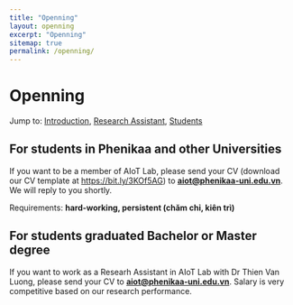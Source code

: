```yaml
---
title: "Openning"
layout: openning
excerpt: "Openning"
sitemap: true
permalink: /openning/
---
```



# Openning

Jump to: [Introduction](#introduction), [Research Assistant](#researchassistant), [Students](#student)
## For students in Phenikaa and other Universities
If you want to be a member of AIoT Lab, please send your CV (download our CV template at <https://bit.ly/3KOf5AG>) to **aiot@phenikaa-uni.edu.vn**. We will reply to you shortly.

Requirements: **hard-working, persistent (chăm chỉ, kiên trì)** 

## For students graduated Bachelor or Master degree
If you want to work as a Researh Assistant in AIoT Lab with Dr Thien Van Luong, please send your CV to **aiot@phenikaa-uni.edu.vn**. Salary is very competitive based on our research performance.



[//]: # ({% for publi in site.data.openning.introduction %})

[//]: # (<h3>{{ publi.content_areas }}</h3>)

[//]: # (  <h5>{{ publi.title_specialized }}</h5>)

[//]: # (  <p>{{ publi.experience }}</p>)

[//]: # (  <ul>)

[//]: # (  {% for vacancie in publi.vacancies %})

[//]: # (    <li>{{ vacancie }}</li>)

[//]: # (    {% endfor %})

[//]: # (    </ul>)

[//]: # (  <p>{{ publi.content_1 }}<br>{{ publi.content_2 }}</p>)

[//]: # (  <br>)

[//]: # (  <!-- <a href="{{ publi.link.url }}">{{ publi.title }}</a> -->)

[//]: # ()
[//]: # (  )
[//]: # ({% endfor %})

[//]: # ()
[//]: # (## ResearchAssistant)

[//]: # ()
[//]: # ({% for publi in site.data.openning.researchassistant %})

[//]: # (  <h3>{{ publi.title }}</h3>)

[//]: # (  <h5>{{ publi.title_specialized }}</h5>)

[//]: # (  <ul>)

[//]: # (  {% for vacancie in publi.vacancies %})

[//]: # (    <li>{{ vacancie }}</li>)

[//]: # (    {% endfor %})

[//]: # (    </ul>)

[//]: # (   <br>)

[//]: # (   <p><b>To apply, please email CV and supporting documents to:  <a href="{{ publi.link }}"> {{ publi.title_specialized }}</a></b></p>)

[//]: # ({% endfor %})

[//]: # ()
[//]: # (## Student)

[//]: # ()
[//]: # ({% for publi in site.data.openning.student %})

[//]: # (  <h3>{{ publi.title }}</h3>)

[//]: # (  <h5>{{ publi.title_specialized }}</h5>)

[//]: # (  <ul>)

[//]: # (  {% for vacancie in publi.vacancies %})

[//]: # (    <li>{{ vacancie }}</li>)

[//]: # (    {% endfor %})

[//]: # (    </ul>)

[//]: # (   <br>)

[//]: # (   <p><b>To apply, please email CV and supporting documents to:  <a href="{{ publi.link }}"> {{ publi.title_specialized }}</a></b></p>)

[//]: # ({% endfor %})
